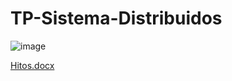 # TP-Sistema-Distribuidos

![image](https://user-images.githubusercontent.com/43814714/194168528-cb370a9e-3581-4702-a596-eb1ad92c5249.png)


[Hitos.docx](https://github.com/Silverado42/TP-Sistema-Distribuidos/files/9719120/Hitos.docx)
